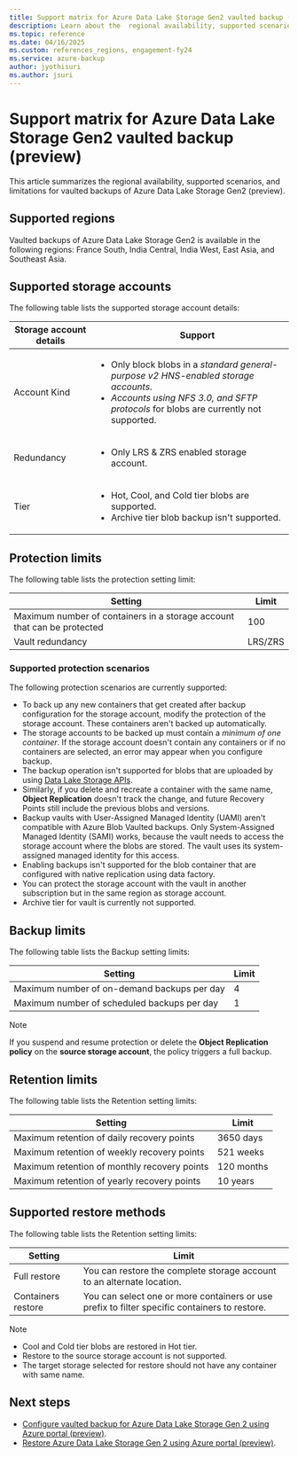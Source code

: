 ```yaml
---
title: Support matrix for Azure Data Lake Storage Gen2 vaulted backup (preview)
description: Learn about the  regional availability, supported scenarios, and limitations for vaulted backups of Azure Data Lake Storage Gen2 (preview).
ms.topic: reference
ms.date: 04/16/2025
ms.custom: references_regions, engagement-fy24
ms.service: azure-backup
author: jyothisuri
ms.author: jsuri
---
```


# Support matrix for Azure Data Lake Storage Gen2 vaulted backup (preview)

This article summarizes the regional availability, supported scenarios, and limitations for vaulted backups of Azure Data Lake Storage Gen2 (preview).

## Supported regions

Vaulted backups of Azure Data Lake Storage Gen2 is available in the following regions: France South, India Central, India West, East Asia, and Southeast Asia.

## Supported storage accounts

The following table lists the supported storage account details:

| **Storage  account details** | &nbsp;&nbsp;&nbsp;&nbsp;&nbsp;&nbsp;**Support**                                                      |
| ------------------------ | ------------------------------------------------------------ |
| Account  Kind            | <ul><li>Only block blobs in a *standard general-purpose v2 HNS-enabled storage accounts*.<br><li>*Accounts using NFS 3.0, and SFTP protocols* for blobs are currently not supported.</ul>|
| Redundancy              | <ul><li>Only LRS & ZRS enabled storage account.</ul> |
| Tier              | <ul><li>Hot, Cool, and Cold tier blobs are supported.<br><li>Archive tier blob backup isn't supported.</ul> |

## Protection limits

The following table lists the protection setting limit:

| **Setting** | **Limit**                                                      |
| ------------------------------------------------------------ | ----- |
| Maximum number of containers in a storage account that can be protected | 100 |
| Vault redundancy              | LRS/ZRS|

### Supported protection scenarios

The following protection scenarios are currently supported:

- To back up any new containers that get created after backup configuration for the storage account, modify the protection of the storage account. These containers aren't backed up automatically.
- The storage accounts to be backed up must contain a *minimum of one container*. If the storage account doesn't contain any containers or if no containers are selected, an error may appear when you configure backup.
- The backup operation isn't supported for blobs that are uploaded by using [Data Lake Storage APIs](/rest/api/storageservices/data-lake-storage-gen2). 
- Similarly, if you delete and recreate a container with the same name, **Object Replication** doesn't track the change, and future Recovery Points still include the previous blobs and versions.
- Backup vaults with User-Assigned Managed Identity (UAMI) aren't compatible with Azure Blob Vaulted backups. Only System-Assigned Managed Identity (SAMI) works, because the vault needs to access the storage account where the blobs are stored. The vault uses its system-assigned managed identity for this access.
- Enabling backups isn't supported for the blob container that are configured with native replication using data factory.
- You can protect the storage account with the vault in another subscription but in the same region as storage account.
- Archive tier for vault is currently not supported.


## Backup limits

The following table lists the Backup setting limits:

| **Setting** | **Limit**                                                      |
| ------------------------ | ------------------------------------------------------------ |
| Maximum number of on-demand backups per day             | 4|
| Maximum number of scheduled backups per day             | 1|

>[!Note]
>If you suspend and resume protection or delete the **Object Replication policy** on the **source storage account**, the policy triggers a full backup.

## Retention limits

The following table lists the Retention setting limits:

| **Setting** | **Limit**                                                      |
| ------------------------ | ------------------------------------------------------------ |
| Maximum retention of daily recovery points             | 3650 days|
| Maximum retention of weekly recovery points             | 521 weeks|
| Maximum retention of monthly recovery points             | 120 months|
| Maximum retention of yearly recovery points             | 10 years|

## Supported restore methods

The following table lists the Retention setting limits:

| **Setting** | **Limit**                                                      |
| ------------------------ | ------------------------------------------------------------ |
| Full restore             | You can restore the complete storage account to an alternate location.|
| Containers restore       | You can select one or more containers or use prefix to filter specific containers to restore.|

>[!Note]
>- Cool and Cold tier blobs are restored in Hot tier.
>- Restore to the source storage account is not supported. 
>- The target storage selected for restore should not have any container with same name.

## Next steps

- [Configure vaulted backup for Azure Data Lake Storage Gen 2 using Azure portal (preview)](azure-data-lake-storage-configure-backup.md).
- [Restore Azure Data Lake Storage Gen  2 using Azure portal (preview)](azure-data-lake-storage-restore.md).